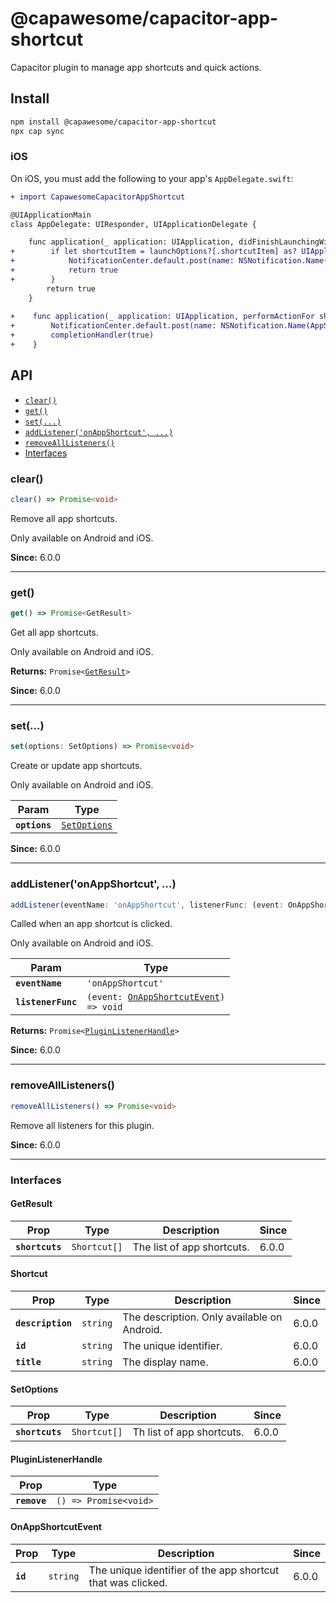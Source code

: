 # @capawesome/capacitor-app-shortcut

Capacitor plugin to manage app shortcuts and quick actions.

## Install

```bash
npm install @capawesome/capacitor-app-shortcut
npx cap sync
```

### iOS

On iOS, you must add the following to your app's `AppDelegate.swift`:

```diff
+ import CapawesomeCapacitorAppShortcut

@UIApplicationMain
class AppDelegate: UIResponder, UIApplicationDelegate {

    func application(_ application: UIApplication, didFinishLaunchingWithOptions launchOptions: [UIApplication.LaunchOptionsKey: Any]?) -> Bool {
+        if let shortcutItem = launchOptions?[.shortcutItem] as? UIApplicationShortcutItem {
+            NotificationCenter.default.post(name: NSNotification.Name(AppShortcutPlugin.notificationName), object: nil, userInfo: [AppShortcutPlugin.userInfoShortcutItemKey: shortcutItem])
+            return true
+        }
        return true
    }
    
+    func application(_ application: UIApplication, performActionFor shortcutItem: UIApplicationShortcutItem, completionHandler: @escaping (Bool) -> Void) {
+        NotificationCenter.default.post(name: NSNotification.Name(AppShortcutPlugin.notificationName), object: nil, userInfo: [AppShortcutPlugin.userInfoShortcutItemKey: shortcutItem])
+        completionHandler(true)
+    }
```

## API

<docgen-index>

* [`clear()`](#clear)
* [`get()`](#get)
* [`set(...)`](#set)
* [`addListener('onAppShortcut', ...)`](#addlisteneronappshortcut-)
* [`removeAllListeners()`](#removealllisteners)
* [Interfaces](#interfaces)

</docgen-index>

<docgen-api>
<!--Update the source file JSDoc comments and rerun docgen to update the docs below-->

### clear()

```typescript
clear() => Promise<void>
```

Remove all app shortcuts.

Only available on Android and iOS.

**Since:** 6.0.0

--------------------


### get()

```typescript
get() => Promise<GetResult>
```

Get all app shortcuts.

Only available on Android and iOS.

**Returns:** <code>Promise&lt;<a href="#getresult">GetResult</a>&gt;</code>

**Since:** 6.0.0

--------------------


### set(...)

```typescript
set(options: SetOptions) => Promise<void>
```

Create or update app shortcuts.

Only available on Android and iOS.

| Param         | Type                                              |
| ------------- | ------------------------------------------------- |
| **`options`** | <code><a href="#setoptions">SetOptions</a></code> |

**Since:** 6.0.0

--------------------


### addListener('onAppShortcut', ...)

```typescript
addListener(eventName: 'onAppShortcut', listenerFunc: (event: OnAppShortcutEvent) => void) => Promise<PluginListenerHandle>
```

Called when an app shortcut is clicked.

Only available on Android and iOS.

| Param              | Type                                                                                  |
| ------------------ | ------------------------------------------------------------------------------------- |
| **`eventName`**    | <code>'onAppShortcut'</code>                                                          |
| **`listenerFunc`** | <code>(event: <a href="#onappshortcutevent">OnAppShortcutEvent</a>) =&gt; void</code> |

**Returns:** <code>Promise&lt;<a href="#pluginlistenerhandle">PluginListenerHandle</a>&gt;</code>

**Since:** 6.0.0

--------------------


### removeAllListeners()

```typescript
removeAllListeners() => Promise<void>
```

Remove all listeners for this plugin.

**Since:** 6.0.0

--------------------


### Interfaces


#### GetResult

| Prop            | Type                    | Description                | Since |
| --------------- | ----------------------- | -------------------------- | ----- |
| **`shortcuts`** | <code>Shortcut[]</code> | The list of app shortcuts. | 6.0.0 |


#### Shortcut

| Prop              | Type                | Description                                 | Since |
| ----------------- | ------------------- | ------------------------------------------- | ----- |
| **`description`** | <code>string</code> | The description. Only available on Android. | 6.0.0 |
| **`id`**          | <code>string</code> | The unique identifier.                      | 6.0.0 |
| **`title`**       | <code>string</code> | The display name.                           | 6.0.0 |


#### SetOptions

| Prop            | Type                    | Description               | Since |
| --------------- | ----------------------- | ------------------------- | ----- |
| **`shortcuts`** | <code>Shortcut[]</code> | Th list of app shortcuts. | 6.0.0 |


#### PluginListenerHandle

| Prop         | Type                                      |
| ------------ | ----------------------------------------- |
| **`remove`** | <code>() =&gt; Promise&lt;void&gt;</code> |


#### OnAppShortcutEvent

| Prop     | Type                | Description                                                 | Since |
| -------- | ------------------- | ----------------------------------------------------------- | ----- |
| **`id`** | <code>string</code> | The unique identifier of the app shortcut that was clicked. | 6.0.0 |

</docgen-api>
